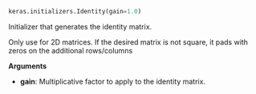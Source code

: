```python
keras.initializers.Identity(gain=1.0)
```

Initializer that generates the identity matrix.

Only use for 2D matrices. If the desired matrix is not square, it pads with zeros on the additional rows/columns

**Arguments**

- **gain**: Multiplicative factor to apply to the identity matrix.